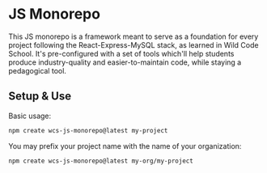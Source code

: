 # JS Monorepo

This JS monorepo is a framework meant to serve as a foundation for every project following the React-Express-MySQL stack, as learned in Wild Code School.
It's pre-configured with a set of tools which'll help students produce industry-quality and easier-to-maintain code, while staying a pedagogical tool.

## Setup & Use

Basic usage:

```bash
npm create wcs-js-monorepo@latest my-project
```

You may prefix your project name with the name of your organization:

```bash
npm create wcs-js-monorepo@latest my-org/my-project
```
